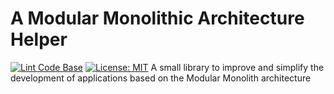 # A Modular Monolithic Architecture Helper
[![Lint Code Base](https://github.com/niko-olas/Modular.Monolithic.Architecture.Helper/actions/workflows/linter.yml/badge.svg)](https://github.com/niko-olas/Modular.Monolithic.Architecture.Helper/actions/workflows/linter.yml)
[![License: MIT](https://img.shields.io/badge/License-MIT-yellow.svg)](https://github.com/marcominerva/OperationResultTools/blob/master/LICENSE)
A small library to improve and simplify the development of applications based on the Modular Monolith architecture
